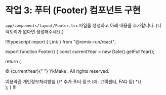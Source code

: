# 작업 3: 푸터 (Footer) 컴포넌트 구현

`app/components/layout/Footer.tsx` 파일을 생성하고 아래 내용을 추가합니다. (디렉토리가 없다면 생성해주세요.)

!!!typescript
import { Link } from "@remix-run/react";

export function Footer() {
  const currentYear = new Date().getFullYear();

  return (
    <footer className="py-6 md:px-8 md:py-0 border-t">
      <div className="container flex flex-col items-center justify-between gap-4 md:h-24 md:flex-row">
        <p className="text-center text-sm leading-loose text-muted-foreground md:text-left">
          © {currentYear}{" "} 
          <Link to="/" className="font-medium underline underline-offset-4">
            YkMake
          </Link>
          . All rights reserved.
        </p>
        <nav className="flex gap-4 sm:gap-6">
          <Link
            to="/terms"
            className="text-sm text-muted-foreground hover:text-foreground underline underline-offset-4"
          >
            이용약관
          </Link>
          <Link
            to="/privacy"
            className="text-sm text-muted-foreground hover:text-foreground underline underline-offset-4"
          >
            개인정보처리방침
          </Link>
          {/* 추가 푸터 링크 (예: 고객센터, FAQ 등) */}
        </nav>
      </div>
    </footer>
  );
}
!!! 